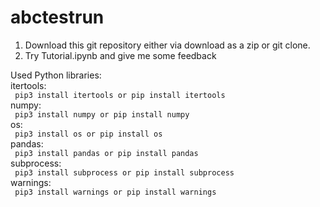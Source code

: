 # abctestrun
1. Download this git repository either via download as a zip or git clone.
2. Try Tutorial.ipynb and give me some feedback

Used Python libraries:<br>
itertools: <br>
`  pip3 install itertools or pip install itertools  `<br>
numpy: <br>
`  pip3 install numpy or pip install numpy  `<br>
os: <br>
`  pip3 install os or pip install os  `<br>
pandas: <br>
`  pip3 install pandas or pip install pandas  `<br>
subprocess: <br>
`  pip3 install subprocess or pip install subprocess  `<br>
warnings: <br>
`  pip3 install warnings or pip install warnings  `<br>

